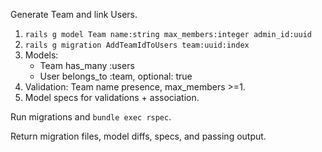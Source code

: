 Generate Team and link Users.

1. `rails g model Team name:string max_members:integer admin_id:uuid`
2. `rails g migration AddTeamIdToUsers team:uuid:index`
3. Models:
   - Team has_many :users
   - User belongs_to :team, optional: true
4. Validation: Team name presence, max_members >=1.
5. Model specs for validations + association.

Run migrations and `bundle exec rspec`.

Return migration files, model diffs, specs, and passing output.